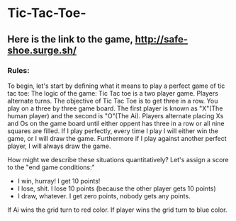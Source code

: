 # Tic-Tac-Toe-

## Here is the link to the game,    http://safe-shoe.surge.sh/

### Rules:

To begin, let's start by defining what it means to play a perfect game of tic tac toe:
 The logic of the game:
 Tic Tac toe is a two player game. Players alternate turns.
 The objective of Tic Tac Toe is to get three in a row. You play on a three by three game board. The first player is known as "X"(The human player) and the second is "O"(The Ai). Players alternate placing Xs and Os on the game board until either oppent has three in a row or all nine squares are filled.
If I play perfectly, every time I play I will either win the game, or I will draw the game. Furthermore if I play against another perfect player, I will always draw the game.

How might we describe these situations quantitatively? Let's assign a score to the "end game conditions:"

* I win, hurray! I get 10 points!
* I lose, shit. I lose 10 points (because the other player gets 10 points)
* I draw, whatever. I get zero points, nobody gets any points.

If Ai wins the grid turn to red color.
If player wins the grid turn to blue color.
